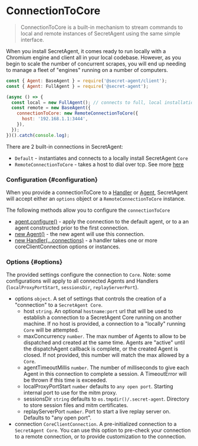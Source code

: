 # ConnectionToCore

> ConnectionToCore is a built-in mechanism to stream commands to local and remote instances of SecretAgent using the same simple interface.

When you install SecretAgent, it comes ready to run locally with a Chromium engine and client all in your local codebase. However, as you begin to scale the number of concurrent scrapes, you will end up needing to manage a fleet of "engines" running on a number of computers.

```javascript
const { Agent: BaseAgent } = require('@secret-agent/client');
const { Agent: FullAgent } = require('@secret-agent');

(async () => {
  const local = new FullAgent(); // connects to full, local installation
  const remote = new BaseAgent({
    connectionToCore: new RemoteConnectionToCore({
      host: '192.168.1.1:3444',
    }),
  });
})().catch(console.log);
```

There are 2 built-in connections in SecretAgent:

- `Default` - instantiates and connects to a locally install SecretAgent `Core`
- `RemoteConnectionToCore` - takes a host to dial over tcp. See more [here](./remote)


### Configuration {#configuration}

When you provide a connectionToCore to a [Handler](../basic-interfaces/handler) or [Agent](../basic-interfaces/agent), SecretAgent will accept either an `options` object or a `RemoteConnectionToCore` instance.

The following methods allow you to configure the `connectionToCore`
- [agent.configure()](../basic-interfaces/agent#configure) - apply the connection to the default agent, or to a an agent constructed prior to the first connection.
- [new Agent()](../basic-interfaces/agent#constructor) - the new agent will use this connection.
- [new Handler(...connections)](../basic-interfaces/handler#constructor) - a handler takes one or more coreClientConnection options or instances.  


### Options {#options}

The provided settings configure the connection to `Core`. Note: some configurations will apply to all connected Agents and Handlers (`localProxyPortStart`, `sessionsDir`, `replayServerPort`).

- options `object`. A set of settings that controls the creation of a "connection" to a `SecretAgent Core`.
  - host `string`. An optional `hostname:port` url that will be used to establish a connection to a SecretAgent Core running on another machine. If no host is provided, a connection to a "locally" running `Core` will be attempted.
  - maxConcurrency `number`. The max number of Agents to allow to be dispatched and created at the same time. Agents are "active" until the dispatchAgent callback is complete, or the created Agent is closed. If not provided, this number will match the max allowed by a `Core`.
  - agentTimeoutMillis `number`. The number of milliseconds to give each Agent in this connection to complete a session. A TimeoutError will be thrown if this time is exceeded.
  - localProxyPortStart `number` defaults to `any open port`. Starting internal port to use for the mitm proxy.
  - sessionsDir `string` defaults to `os.tmpdir()/.secret-agent`. Directory to store session files and mitm certificates.
  - replayServerPort `number`. Port to start a live replay server on. Defaults to "any open port".
- connection `CoreClientConnection`. A pre-initialized connection to a `SecretAgent Core`. You can use this option to pre-check your connection to a remote connection, or to provide customization to the connection.
